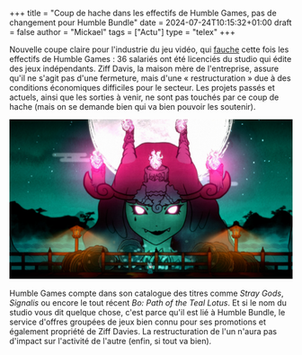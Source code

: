 +++
title = "Coup de hache dans les effectifs de Humble Games, pas de changement pour Humble Bundle"
date = 2024-07-24T10:15:32+01:00
draft = false
author = "Mickael"
tags = ["Actu"]
type = "telex"
+++

Nouvelle coupe claire pour l'industrie du jeu vidéo, qui [fauche](https://x.com/sweetpotatoes/status/1815817188286009617) cette fois les effectifs de Humble Games : 36 salariés ont été licenciés du studio qui édite des jeux indépendants. Ziff Davis, la maison mère de l'entreprise, assure qu'il ne s'agit pas d'une fermeture, mais d'une « restructuration » due à des conditions économiques difficiles pour le secteur. Les projets passés et actuels, ainsi que les sorties à venir, ne sont pas touchés par ce coup de hache (mais on se demande bien qui va bien pouvoir les soutenir).

![Bo: Path of the Teal Lotus](Bo-Path-of-the-Teal-Lotus.jpg "Bo: Path of the Teal Lotus")

Humble Games compte dans son catalogue des titres comme *Stray Gods*, *Signalis* ou encore le tout récent *Bo: Path of the Teal Lotus*. Et si le nom du studio vous dit quelque chose, c'est parce qu'il est lié à Humble Bundle, le service d'offres groupées de jeux bien connu pour ses promotions et également propriété de Ziff Davies. La restructuration de l'un n'aura pas d'impact sur l'activité de l'autre (enfin, si tout va bien).